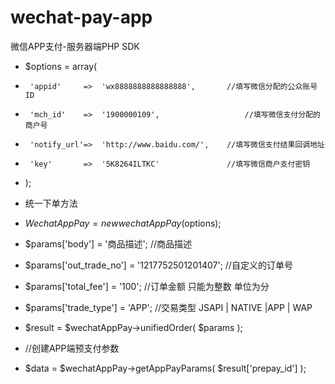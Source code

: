 # wechat-pay-app
微信APP支付-服务器端PHP SDK
 *	$options = array(
 *		'appid' 	=> 	'wx8888888888888888',		//填写微信分配的公众账号ID
 *		'mch_id'	=>	'1900000109',				    //填写微信支付分配的商户号
 *		'notify_url'=>	'http://www.baidu.com/',	//填写微信支付结果回调地址
 *		'key'		=>	'5K8264ILTKC'				//填写微信商户支付密钥
 *	);
 *	统一下单方法
 *	$WechatAppPay = new wechatAppPay($options);
 *	$params['body'] = '商品描述';						//商品描述
 *	$params['out_trade_no'] = '1217752501201407';	//自定义的订单号
 *	$params['total_fee'] = '100';					//订单金额 只能为整数 单位为分
 *	$params['trade_type'] = 'APP';					//交易类型 JSAPI | NATIVE |APP | WAP 
 *	$result = $wechatAppPay->unifiedOrder( $params );
 
 
 * //创建APP端预支付参数
 * $data = $wechatAppPay->getAppPayParams( $result['prepay_id'] );
